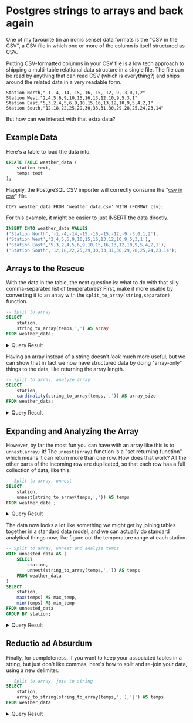 # Postgres strings to arrays and back again

One of my favourite (in an ironic sense) data formats is the "CSV in the CSV", a CSV file in which one or more of the column is itself structured as CSV. 

Putting CSV-formatted columns in your CSV file is a low tech approach to shipping a multi-table relational data structure in a single file. The file can be read by anything that can read CSV (which is everything?) and ships around the related data in a very readable form. 

```
Station North,"-1,-4,-14,-15,-16,-15,-12,-9,-3,0,1,2"
Station West,"2,4,5,6,9,10,15,16,13,12,10,9,5,3,1"
Station East,"5,3,2,4,5,6,9,10,15,16,13,12,10,9,5,4,2,1"
Station South,"12,18,22,25,29,30,33,31,30,29,28,25,24,23,14"
```

But how can we interact with that extra data?

## Example Data

Here's a table to load the data into.

```sql
CREATE TABLE weather_data (
    station text,
    temps text
);
```

Happily, the PostgreSQL CSV importer will correctly consume the "[csv in csv](weather_data.csv)" file.

```
COPY weather_data FROM 'weather_data.csv' WITH (FORMAT csv);
```

For this example, it might be easier to just INSERT the data directly.

```sql
INSERT INTO weather_data VALUES
('Station North','-1,-4,-14,-15,-16,-15,-12,-9,-3,0,1,2'),
('Station West','2,4,5,6,9,10,15,16,13,12,10,9,5,3,1'),
('Station East','5,3,2,4,5,6,9,10,15,16,13,12,10,9,5,4,2,1'),
('Station South','12,18,22,25,29,30,33,31,30,29,28,25,24,23,14');
```


## Arrays to the Rescue

With the data in the table, the next question is: what to do with that silly comma-separated list of temperatures? First, make it more usable by converting it to an array with the `split_to_array(string,separator)` function.

```sql
-- Split to array
SELECT 
	station,
	string_to_array(temps,',') AS array 
FROM weather_data;
```

<details><summary>Query Result</summary>
```
    station    |                     array                      
---------------+------------------------------------------------
 Station North | {-1,-4,-14,-15,-16,-15,-12,-9,-3,0,1,2}
 Station West  | {2,4,5,6,9,10,15,16,13,12,10,9,5,3,1}
 Station East  | {5,3,2,4,5,6,9,10,15,16,13,12,10,9,5,4,2,1}
 Station South | {12,18,22,25,29,30,33,31,30,29,28,25,24,23,14}
```
</details>

Having an array instead of a string doesn't *look* much more useful, but we can show that in fact we now have structured data by doing "array-only" things to the data, like returning the array length.

```sql
-- Split to array, analyze array
SELECT 
	station,
	cardinality(string_to_array(temps,',')) AS array_size 
FROM weather_data;
```

<details><summary>Query Result</summary>
```
    station    | array_size 
---------------+------------
 Station North |         12
 Station West  |         15
 Station East  |         18
 Station South |         15
```
</details>

## Expanding and Analyzing the Array

However, by far the most fun you can have with an array like this is to `unnest(array)` it! The `unnest(array)` function is a "set returning function" which means it can return more than one row. How does that work? All the other parts of the incoming row are duplicated, so that each row has a full collection of data, like this.

```sql
-- Split to array, unnest
SELECT 
	station,
	unnest(string_to_array(temps,',')) AS temps 
FROM weather_data ;
```

<details><summary>Query Result</summary>
```
    station    | temps 
---------------+-------
 Station North | -1
 Station North | -4
 Station North | -14
 Station North | -15
 Station North | -16
 Station North | -15
 Station North | -12
 Station North | -9
 Station North | -3
 Station North | 0
 Station North | 1
 Station North | 2
 Station West  | 2
 Station West  | 4
 Station West  | 5
 Station West  | 6
 Station West  | 9
 Station West  | 10
 Station West  | 15
 Station West  | 16
 Station West  | 13
 Station West  | 12
 Station West  | 10
 Station West  | 9
 Station West  | 5
 Station West  | 3
 Station West  | 1
 Station East  | 5
 Station East  | 3
 Station East  | 2
 Station East  | 4
 Station East  | 5
 Station East  | 6
 Station East  | 9
 Station East  | 10
 Station East  | 15
 Station East  | 16
 Station East  | 13
 Station East  | 12
 Station East  | 10
 Station East  | 9
 Station East  | 5
 Station East  | 4
 Station East  | 2
 Station East  | 1
 Station South | 12
 Station South | 18
 Station South | 22
 Station South | 25
 Station South | 29
 Station South | 30
 Station South | 33
 Station South | 31
 Station South | 30
 Station South | 29
 Station South | 28
 Station South | 25
 Station South | 24
 Station South | 23
 Station South | 14
```
</details>

The data now looks a lot like something we might get by joining tables together in a standard data model, and we can actually do standard analytical things now, like figure out the temperature range at each station.

```sql
-- Split to array, unnest and analyze temps
WITH unnested_data AS (
	SELECT 
		station,
		unnest(string_to_array(temps,',')) AS temps 
	FROM weather_data
)
SELECT 
	station,
	max(temps) AS max_temp,
	min(temps) AS min_temp 
FROM unnested_data 
GROUP BY station;
```

<details><summary>Query Result</summary>
```
    station    | max_temp | min_temp 
---------------+----------+----------
 Station North | 2        | -1
 Station West  | 9        | 1
 Station East  | 9        | 1
 Station South | 33       | 12
```
</details>

## Reductio ad Absurdum

Finally, for completeness, if you want to keep your associated tables in a string, but just don't like commas, here's how to split and re-join your data, using a new delimiter.

```sql
-- Split to array, join to string
SELECT 
	station,
	array_to_string(string_to_array(temps,','),'|') AS temps 
FROM weather_data
```

<details><summary>Query Result</summary>
```
    station    |                    temps                     
---------------+----------------------------------------------
 Station North | -1|-4|-14|-15|-16|-15|-12|-9|-3|0|1|2
 Station West  | 2|4|5|6|9|10|15|16|13|12|10|9|5|3|1
 Station East  | 5|3|2|4|5|6|9|10|15|16|13|12|10|9|5|4|2|1
 Station South | 12|18|22|25|29|30|33|31|30|29|28|25|24|23|14
```
</details>
